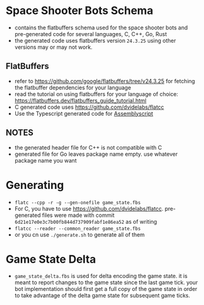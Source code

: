 # Space Shooter Bots Schema
- contains the flatbuffers schema used for the space shooter bots and pre-generated code for several languages, C, C++, Go, Rust
- the generated code uses flatbuffers version `24.3.25` using other versions may or may not work.

## FlatBuffers 
 - refer to https://github.com/google/flatbuffers/tree/v24.3.25 for fetching the flatbuffer dependencies for your language
 - read the tutorial on using flatbuffers for your language of choice: https://flatbuffers.dev/flatbuffers_guide_tutorial.html
 - C generated code uses https://github.com/dvidelabs/flatcc 
 - Use the Typescript generated code for [Assemblyscript](https://www.assemblyscript.org/)

## NOTES
- the generated header file for C++ is not compatible with C
- generated file for Go leaves package name empty. use whatever package name you want

# Generating
- `flatc --cpp -r -g --gen-onefile game_state.fbs`
- For C, you have to use https://github.com/dvidelabs/flatcc. pre-generated files were made with commit `6d21e17e0e3c7b00fb844d737909fabf1e86ea52` as of writing
- `flatcc --reader --common_reader game_state.fbs`
- or you cn use `./generate.sh` to generate all of them 

# Game State Delta
 - `game_state_delta.fbs` is used for delta encoding the game state. it is meant to report changes to the game state since the last game tick. your bot implementation should first get a full copy of the game state in order to take advantage of the delta game state for subsequent game ticks.
